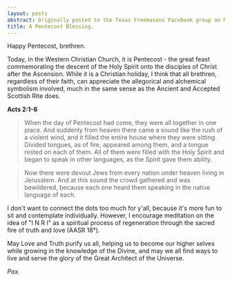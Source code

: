 ```yaml
---
layout: posts
abstract: Originally posted to the Texas Freemasons Facebook group on May 31, 2020.
title: A Pentecost Blessing.
---
```


Happy Pentecost, brethren.

Today, in the Western Christian Church, it is Pentecost - the great feast commemorating the descent of the Holy Spirit onto the disciples of Christ after the Ascension. While it is a Christian holiday, I think that all brethren, regardless of their faith, can appreciate the allegorical and alchemical symbolism involved, much in the same sense as the Ancient and Accepted Scottish Rite does.

**Acts 2:1-6**

> When the day of Pentecost had come, they were all together in one place. And suddenly from heaven there came a sound like the rush of a violent wind, and it filled the entire house where they were sitting. Divided tongues, as of fire, appeared among them, and a tongue rested on each of them. All of them were filled with the Holy Spirit and began to speak in other languages, as the Spirit gave them ability.

> Now there were devout Jews from every nation under heaven living in Jerusalem. And at this sound the crowd gathered and was bewildered, because each one heard them speaking in the native language of each.

I don't want to connect the dots too much for y'all, because it's more fun to sit and contemplate individually. However, I encourage meditation on the idea of  "I N R I" as a spiritual process of regeneration through the sacred fire of truth and love (AASR 18°).

May Love and Truth purify us all, helping us to become our higher selves while growing in the knowledge of the Divine, and may we all find ways to live and serve the glory of the Great Architect of the Universe.

*Pax.*